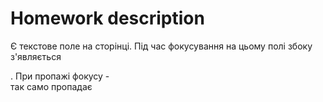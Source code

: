 # Homework description 

Є текстове поле на сторінці. 
Під час фокусування на цьому полі збоку з'являється <div>. 
При пропажі фокусу - <div> так само пропадає